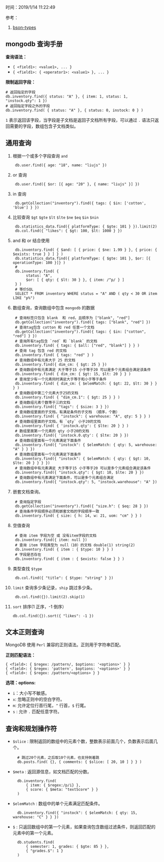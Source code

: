 时间：2019/1/14 11:22:49   

参考：

1. [bson-types](https://docs.mongodb.com/manual/reference/bson-types/)  

## mongodb 查询手册   

**查询语法：** 

* `{ <field1>: <value1>, ... }`  
* `{ <field1>: { <operator1>: <value1> }, ... }`

**限制返回字段：**

	# 返回指定的字段
	db.inventory.find({ status: "A" }, { item: 1, status: 1, "instock.qty": 1 })
	# 返回指定字段之外的字段		
	db.inventory.find( { status: "A" }, { status: 0, instock: 0 } )
`1` 表示返回该字段，当字段是子文档是返回子文档所有字段，可以通过 `.` 语法只返回需要的字段，数组包含子文档类似。 

## 通用查询
  
1. 根据一个或多个字段查询 `and`   

		db.user.find({ age: "18", name: "liujs" })  
2. or 查询 

		db.user.find({ $or: [{ age: "20" }, { name: "liujs" }] })
3. in 查询

		db.getCollection("inventory").find({ tags: { $in: ['cotton', 'blue'] } })   
3. 比较查询 `$gt` `$gte` `$lt` `$lte` `$ne` `$eq` `$in` `$nin`

		db.statistics_data.find({ platformType: { $gte: 101 } }).limit(2)
		db.col.find({ "likes": { $gt: 100, $lt: 1000 } })
4. and 和 or 结合使用 

		db.inventory.find( { $and: [ { price: { $ne: 1.99 } }, { price: { $exists: true } } ] } )
		db.statistics_data.find({ platformType: { $gte: 101 }, $or: [{ operationType: 100 }]} )
		# 
		db.inventory.find( {
		     status: "A",
		     $or: [ { qty: { $lt: 30 } }, { item: /^p/ } ]
		} )
		# 等价SQL
		SELECT * FROM inventory WHERE status = "A" AND ( qty < 30 OR item LIKE "p%")
5. 数组查询，查询数组中包含 `mongodb` 的数据    

		# 查询标签只包含 blank  和 red，且顺序为 ["blank", "red"]
		db.getCollection("inventory").find({ tags: ["blank", "red"] })
		# 查询tag包含 cotton 和 red 任意一个文档
		db.getCollection("inventory").find({ tags: { $in: ["cotton", "red"] } })
		# 查询所有tag包含 `red` 和 `blank` 的文档
		db.inventory.find( { tags: { $all: ["red", "blank"] } } )
		# 查询 tag 包含 red 的文档 
		db.inventory.find( { tags: "red" } )
		# 查询数组中有元素大于 25 的文档
		db.inventory.find({ dim_cm: { $gt: 25 } })
		# 查询数组中有元素满足 大于等于15 小于等于20 可以是多个元素组合满足该条件 
		db.inventory.find( { dim_cm: { $gt: 15, $lt: 20 } } )
		# 查询至少有一个元素同时满足大于等于和小于等于条件 
		db.inventory.find( { dim_cm: { $elemMatch: { $gt: 22, $lt: 30 } } } )
		# 查询数组中第二个元素大于25的文档 
		db.inventory.find( { "dim_cm.1": { $gt: 25 } } )
		# 查询数组元素个数等于三的文档 
		db.inventory.find({ "tags": { $size: 3 } })  
		# 查询数组里面的子文档，有满足条件的子文档 （顺序，个数）
		db.inventory.find( { "instock": { warehouse: "A", qty: 5 } } )
		# 查询数组里面的子文档，有 `qty` 小于20的文档
		db.inventory.find( { 'instock.qty': { $lte: 20 } } )
		# 数组里面第一个元素的 qty 小于20的文档
		db.inventory.find({ 'instock.0.qty': { $lte: 20 } })
 		# 查询数组里面有一个元素满足下面条件
		db.inventory.find({ "instock": { $elemMatch: { qty: 5, warehouse: "A" } } }) 
		# 查询数组里面有一个元素满足下面条件
		db.inventory.find({ "instock": { $elemMatch: { qty: { $gt: 10, $lte: 20 } } } }) 
		# 查询数组中有元素满足 大于等于15 小于等于20 可以是多个元素组合满足该条件 
		db.inventory.find({ "instock.qty": { $gt: 10, $lte: 20 } })   
		# 查询数组中有元素满足下面条件，可以是多个元素组合满足
		db.inventory.find({ "instock.qty": 5, "instock.warehouse": "A" }) 

6. 嵌套文档查询。 

		# 查询指定字段
		db.getCollection("inventory").find({ "size.h": { $eq: 28 } })
		# 查询条件字段顺序必须和嵌套文档的字段顺序一致
		db.inventory.find( { size: { h: 14, w: 21, uom: "cm" } } )
7. 空值查询

		# 查询 item 字段为空 或 没有item字段的文档 
		db.inventory.find({ item: null })	
		# 查询 item 字段类型为 null（10）的文档 double(1) string(2)
		db.inventory.find( { item : { $type: 10 } } )
		# 字段是否存在 
		db.inventory.find( { item : { $exists: false } } )
 
8. 类型查找 `$type`  

		db.col.find({ "title": { $type: "string" } })
9. `limit` 查询多少条记录，`ship` 跳过多少条。

		db.col.find({}).limit(2).skip(1)
10. `sort` 排序(1 正序，-1 倒序）

		db.col.find({}).sort({ "likes": -1 })

## 文本正则查询   

MongoDB 使用 `Perl` 兼容的正则语法。正则用于字符串匹配。

**正则匹配语法：**

	{ <field>: { $regex: /pattern/, $options: '<options>' } }
	{ <field>: { $regex: 'pattern', $options: '<options>' } }
	{ <field>: { $regex: /pattern/<options> } }

**选项：options:**

* `i`：大小写不敏感。
* `x`: 忽略正则中的空白字符。
* `m`: 允许定位行首行尾，`^` 行首，`$` 行尾。
* `s` : 允许 `.` 匹配任意字符。

## 查询和规划操作符  


* `$slice` : 限制返回的数组中的元素个数，整数表示前面几个，负数表示后面几个。

		# 跳过20个元素，之后取10个元素，也支持倒着跳
		db.posts.find( {}, { comments: { $slice: [ 20, 10 ] } } )
* `$meta` : 返回源信息，如文档匹配的分数。

		db.inventory.find(
		    { item: { $regex:/p/i} },
		    { score: { $meta: "textScore" } }
		)
* `$elemMatch` : 数组中的单个元素满足匹配条件。

		db.inventory.find({ "instock": { $elemMatch: { qty: 15, warehouse: "C" } } })

* `$` : 只返回数组中的第一个元素，如果查询包含数组过滤条件，则返回匹配的元素中的第一个元素。

		db.students.find(
		    { semester: 1, grades: { $gte: 85 } },
		    { "grades.$": 1 }
		)
